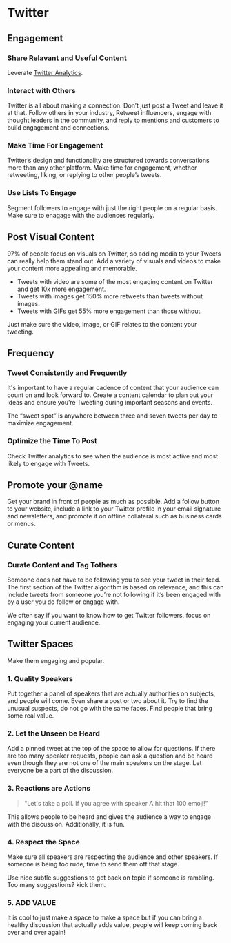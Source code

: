 # Twitter

## Engagement

### Share Relavant and Useful Content

Leverate [Twitter Analytics](https://business.twitter.com/en/advertising/analytics.html).

### Interact with Others

Twitter is all about making a connection. Don’t just post a Tweet and leave it at that. Follow others in your industry, Retweet influencers, engage with thought leaders in the community, and reply to mentions and customers to build engagement and connections. 

### Make Time For Engagement

Twitter’s design and functionality are structured towards conversations more than any other platform. Make time for engagement, whether retweeting, liking, or replying to other people’s tweets.

### Use Lists To Engage

Segment followers to engage with just the right people on a regular basis. Make sure to enagage with the audiences regularly.

## Post Visual Content

97% of people focus on visuals on Twitter, so adding media to your Tweets can really help them stand out. Add a variety of visuals and videos to make your content more appealing and memorable.

* Tweets with video are some of the most engaging content on Twitter and get 10x more engagement.
* Tweets with images get 150% more retweets than tweets without images.
* Tweets with GIFs get 55% more engagement than those without.

Just make sure the video, image, or GIF relates to the content your tweeting.

## Frequency

### Tweet Consistently and Frequently

It's important to have a regular cadence of content that your audience can count on and look forward to. Create a content calendar to plan out your ideas and ensure you’re Tweeting during important seasons and events.

The “sweet spot” is anywhere between three and seven tweets per day to maximize engagement.

### Optimize the Time To Post

Check Twitter analytics to see when the audience is most active and most likely to engage with Tweets.

## Promote your @name

Get your brand in front of people as much as possible. Add a follow button to your website, include a link to your Twitter profile in your email signature and newsletters, and promote it on offline collateral such as business cards or menus.

## Curate Content

### Curate Content and Tag Tothers

Someone does not have to be following you to see your tweet in their feed. The first section of the Twitter algorithm is based on relevance, and this can include tweets from someone you’re not following if it’s been engaged with by a user you do follow or engage with.

We often say if you want to know how to get Twitter followers, focus on engaging your current audience.

## Twitter Spaces

Make them engaging and popular.

### 1. Quality Speakers

Put together a panel of speakers that are actually authorities on subjects, and people will come. Even share a post or two about it. Try to find the unusual suspects, do not go with the same faces. Find people that bring some real value.

### 2. Let the Unseen be Heard

Add a pinned tweet at the top of the space to allow for questions. If there are too many speaker requests, people can ask a question and be heard even though they are not one of the main speakers on the stage. Let everyone be a part of the discussion.

### 3. Reactions are Actions

> "Let's take a poll. If you agree with speaker A hit that 100 emoji!"

This allows people to be heard and gives the audience a way to engage with the discussion. Additionally, it is fun.

### 4. Respect the Space

Make sure all speakers are respecting the audience and other speakers. If someone is being too rude, time to send them off that stage.

Use nice subtle suggestions to get back on topic if someone is rambling. Too many suggestions? kick them.

### 5. ADD VALUE

It is cool to just make a space to make a space but if you can bring a healthy discussion that actually adds value, people will keep coming back over and over again!
